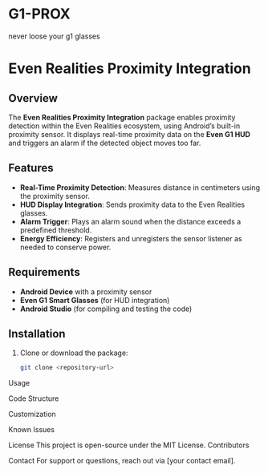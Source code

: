 # G1-PROX
never loose your g1 glasses 


# Even Realities Proximity Integration

## Overview
The **Even Realities Proximity Integration** package enables proximity detection within the Even Realities ecosystem, using Android’s built-in proximity sensor. It displays real-time proximity data on the **Even G1 HUD** and triggers an alarm if the detected object moves too far.

## Features
- **Real-Time Proximity Detection**: Measures distance in centimeters using the proximity sensor.
- **HUD Display Integration**: Sends proximity data to the Even Realities glasses.
- **Alarm Trigger**: Plays an alarm sound when the distance exceeds a predefined threshold.
- **Energy Efficiency**: Registers and unregisters the sensor listener as needed to conserve power.

## Requirements
- **Android Device** with a proximity sensor
- **Even G1 Smart Glasses** (for HUD integration)
- **Android Studio** (for compiling and testing the code)

## Installation
1. Clone or download the package:
   ```sh
   git clone <repository-url>

Usage

Code Structure

Customization

Known Issues

License
This project is open-source under the MIT License.
Contributors

Contact
For support or questions, reach out via [your contact email].
